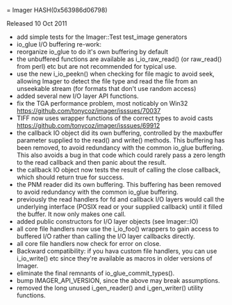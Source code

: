 = Imager HASH(0x563986d06798)

Released 10 Oct 2011

- add simple tests for the Imager::Test test_image generators 
- io_glue I/O buffering re-work: 
- reorganize io_glue to do it's own buffering by default 
- the unbuffered functions are available as i_io_raw_read() (or raw_read() from perl) etc but are not recommended for typical use. 
- use the new i_io_peekn() when checking for file magic to avoid seek, allowing Imager to detect the file type and read the file from an unseekable stream (for formats that don't use random access) 
- added several new I/O layer API functions. 
- fix the TGA performance problem, most noticably on Win32 https://github.com/tonycoz/imager/isssues/70037 
- TIFF now uses wrapper functions of the correct types to avoid casts https://github.com/tonycoz/imager/isssues/69912 
- the callback IO object did its own buffering, controlled by the maxbuffer parameter supplied to the read() and write() methods. This buffering has been removed, to avoid redundancy with the common io_glue buffering. This also avoids a bug in that code which could rarely pass a zero length to the read callback and then panic about the result. 
- the callback IO object now tests the result of calling the close callback, which should return true for success. 
- the PNM reader did its own buffering. This buffering has been removed to avoid redundancy with the common io_glue buffering. 
- previously the read handlers for fd and callback I/O layers would call the underlying interface (POSIX read or your supplied callback) until it filled the buffer. It now only makes one call. 
- added public constructors for I/O layer objects (see Imager::IO) 
- all core file handlers now use the i_io_foo() wrappers to gain access to buffered I/O rather than calling the I/O layer callbacks directly. 
- all core file handlers now check for error on close. 
- Backward compatibility: if you hava custom file handlers, you can use i_io_write() etc since they're available as macros in older versions of Imager. 
- eliminate the final remnants of io_glue_commit_types(). 
- bump IMAGER_API_VERSION, since the above may break assumptions. 
- removed the long unused i_gen_reader() and i_gen_writer() utility functions.